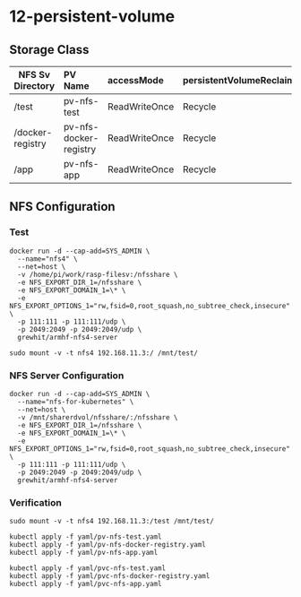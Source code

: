 # 12-persistent-volume

## Storage Class

| NFS Sv Directory | PV Name                | accessMode | persistentVolumeReclaimPolicy |
| ---------------- |:-----------------------|:--------------|:--------|
| /test            | pv-nfs-test            | ReadWriteOnce | Recycle |
| /docker-registry | pv-nfs-docker-registry | ReadWriteOnce | Recycle |
| /app             | pv-nfs-app             | ReadWriteOnce | Recycle |

## NFS Configuration

### Test
```
docker run -d --cap-add=SYS_ADMIN \
  --name="nfs4" \
  --net=host \
  -v /home/pi/work/rasp-filesv:/nfsshare \
  -e NFS_EXPORT_DIR_1=/nfsshare \
  -e NFS_EXPORT_DOMAIN_1=\* \
  -e NFS_EXPORT_OPTIONS_1="rw,fsid=0,root_squash,no_subtree_check,insecure" \
  -p 111:111 -p 111:111/udp \
  -p 2049:2049 -p 2049:2049/udp \
  grewhit/armhf-nfs4-server
```

```
sudo mount -v -t nfs4 192.168.11.3:/ /mnt/test/
```

### NFS Server Configuration 
```
docker run -d --cap-add=SYS_ADMIN \
  --name="nfs-for-kubernetes" \
  --net=host \
  -v /mnt/sharerdvol/nfsshare/:/nfsshare \
  -e NFS_EXPORT_DIR_1=/nfsshare \
  -e NFS_EXPORT_DOMAIN_1=\* \
  -e NFS_EXPORT_OPTIONS_1="rw,fsid=0,root_squash,no_subtree_check,insecure" \
  -p 111:111 -p 111:111/udp \
  -p 2049:2049 -p 2049:2049/udp \
  grewhit/armhf-nfs4-server
```

### Verification
```
sudo mount -v -t nfs4 192.168.11.3:/test /mnt/test/
```

```
kubectl apply -f yaml/pv-nfs-test.yaml
kubectl apply -f yaml/pv-nfs-docker-registry.yaml
kubectl apply -f yaml/pv-nfs-app.yaml
```
```
kubectl apply -f yaml/pvc-nfs-test.yaml
kubectl apply -f yaml/pvc-nfs-docker-registry.yaml
kubectl apply -f yaml/pvc-nfs-app.yaml
```


